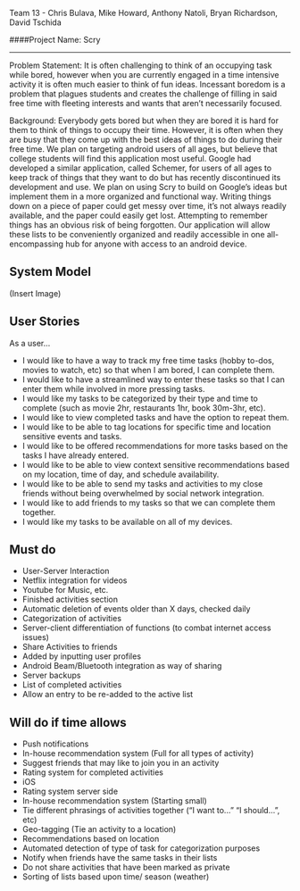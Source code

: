 Team 13 - Chris Bulava, Mike Howard, Anthony Natoli, Bryan Richardson, David Tschida


####Project Name: Scry
________________

Problem Statement:
It is often challenging to think of an occupying task while bored, however when you are currently engaged in a time intensive activity it is often much easier to think of fun ideas.  Incessant boredom is a problem that plagues students and creates the challenge of filling in said free time with fleeting interests and wants that aren’t necessarily focused.

Background:
Everybody gets bored but when they are bored it is hard for them to think of things to occupy their time. However, it is often when they are busy that they come up with the best ideas of things to do during their free time.  We plan on targeting android users of all ages, but believe that college students will find this application most useful.  Google had developed a similar application, called Schemer, for users of all ages to keep track of things that they want to do but has recently discontinued its development and use. We plan on using Scry to build on Google’s ideas but implement them in a more organized and functional way.  Writing things down on a piece of paper could get messy over time, it’s not always readily available, and the paper could easily get lost.  Attempting to remember things has an obvious risk of being forgotten. Our application will allow these lists to be conveniently organized and readily accessible in one all-encompassing hub for anyone with access to an android device.


## System Model

(Insert Image)


## User Stories

As a user…
* I would like to have a way to track my free time tasks (hobby to-dos, movies to watch, etc) so that when I am bored, I can complete them. 
* I would like to have a streamlined way to enter these tasks so that I can enter them while involved in more pressing tasks.
* I would like my tasks to be categorized by their type and time to complete (such as movie 2hr, restaurants 1hr, book 30m-3hr, etc).
* I would like to view completed tasks and have the option to repeat them.
* I would like to be able to tag locations for specific time and location sensitive events and tasks.
* I would like to be offered recommendations for more tasks based on the tasks I have already entered.
* I would like to be able to view context sensitive recommendations based on my location, time of day, and schedule availability.
* I would like to be able to send my tasks and activities to my close friends without being overwhelmed by social network integration.
* I would like to add friends to my tasks so that we can complete them together.
* I would like my tasks to be available on all of my devices.


Must do
-------	

* User-Server Interaction
* Netflix integration for videos
* Youtube for Music, etc.
* Finished activities section
* Automatic deletion of events older than X days, checked daily
* Categorization of activities
* Server-client differentiation of functions (to combat internet access issues)
* Share Activities to friends
* Added by inputting user profiles
* Android Beam/Bluetooth integration as way of sharing
* Server backups	
* List of completed activities
* Allow an entry to be re-added to the active list
	


Will do if time allows
-------	

* Push notifications
* In-house recommendation system (Full for all types of activity)
* Suggest friends that may like to join you in an activity
* Rating system for completed activities
* iOS 
* Rating system server side
* In-house recommendation system (Starting small)
* Tie different phrasings of activities together (“I want to…” “I should…”, etc)
* Geo-tagging (Tie an activity to a location)
* Recommendations based on location
* Automated detection of type of task for categorization purposes
* Notify when friends have the same tasks in their lists
* Do not share activities that have been marked as private
* Sorting of lists based upon time/ season (weather)
